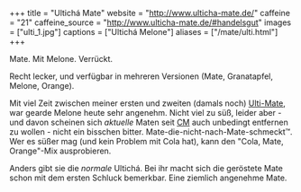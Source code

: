 +++
title = "Ultichá Mate"
website = "http://www.ulticha-mate.de/"
caffeine = "21"
caffeine_source = "http://www.ulticha-mate.de/#handelsgut"
images = ["ulti_1.jpg"]
captions = ["Ultichá Melone"]
aliases = ["/mate/ulti.html"]
+++

Mate. Mit Melone. Verrückt.

Recht lecker, und verfügbar in mehreren Versionen (Mate, Granatapfel, Melone,
Orange).

Mit viel Zeit zwischen meiner ersten und zweiten (damals noch)
[Ulti-Mate](http://www.ulticha-mate.de/), war gearde Melone heute sehr angenehm.
Nicht viel zu süß, leider aber - und davon scheinen sich _aktuelle_ Maten seit
[CM](/mate/club.html) auch unbedingt entfernen zu wollen - nicht ein bisschen
bitter. Mate-die-nicht-nach-Mate-schmeckt™. Wer es süßer mag (und kein Problem
mit Cola hat), kann den "Cola, Mate, Orange"-Mix ausprobieren.

Anders gibt sie die _normale_ Ultichá. Bei ihr macht sich die geröstete Mate
schon mit dem ersten Schluck bemerkbar. Eine ziemlich angenehme Mate.
